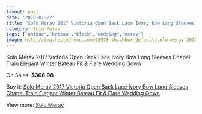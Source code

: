 ```yaml
---
layout: post
date: '2018-01-22'
title: "Solo Merav 2017 Victoria Open Back Lace Ivory Bow Long Sleeves Chapel Train Elegant Winter Bateau Fit & Flare Wedding Gown"
category: Solo Merav
tags: ["unique","bateau","black","wedding","merav"]
image: http://img.hectodress.com/68978-thickbox_default/solo-merav-2017-victoria-open-back-lace-ivory-bow-long-sleeves-chapel-train-elegant-winter-bateau-fit-flare-wedding-gown.jpg
---
```

Solo Merav 2017 Victoria Open Back Lace Ivory Bow Long Sleeves Chapel Train Elegant Winter Bateau Fit & Flare Wedding Gown

On Sales: **$368.98**
<a href="https://www.hectodress.com/solo-merav/21755-solo-merav-2017-victoria-open-back-lace-ivory-bow-long-sleeves-chapel-train-elegant-winter-bateau-fit-flare-wedding-gown.html"><amp-img layout="responsive" width="600" height="600" src="//img.hectodress.com/68978-thickbox_default/solo-merav-2017-victoria-open-back-lace-ivory-bow-long-sleeves-chapel-train-elegant-winter-bateau-fit-flare-wedding-gown.jpg" alt="Solo Merav 2017 Victoria Open Back Lace Ivory Bow Long Sleeves Chapel Train Elegant Winter Bateau Fit & Flare Wedding Gown 0" /></a>
<a href="https://www.hectodress.com/solo-merav/21755-solo-merav-2017-victoria-open-back-lace-ivory-bow-long-sleeves-chapel-train-elegant-winter-bateau-fit-flare-wedding-gown.html"><amp-img layout="responsive" width="600" height="600" src="//img.hectodress.com/68982-thickbox_default/solo-merav-2017-victoria-open-back-lace-ivory-bow-long-sleeves-chapel-train-elegant-winter-bateau-fit-flare-wedding-gown.jpg" alt="Solo Merav 2017 Victoria Open Back Lace Ivory Bow Long Sleeves Chapel Train Elegant Winter Bateau Fit & Flare Wedding Gown 1" /></a>
<a href="https://www.hectodress.com/solo-merav/21755-solo-merav-2017-victoria-open-back-lace-ivory-bow-long-sleeves-chapel-train-elegant-winter-bateau-fit-flare-wedding-gown.html"><amp-img layout="responsive" width="600" height="600" src="//img.hectodress.com/68981-thickbox_default/solo-merav-2017-victoria-open-back-lace-ivory-bow-long-sleeves-chapel-train-elegant-winter-bateau-fit-flare-wedding-gown.jpg" alt="Solo Merav 2017 Victoria Open Back Lace Ivory Bow Long Sleeves Chapel Train Elegant Winter Bateau Fit & Flare Wedding Gown 2" /></a>
<a href="https://www.hectodress.com/solo-merav/21755-solo-merav-2017-victoria-open-back-lace-ivory-bow-long-sleeves-chapel-train-elegant-winter-bateau-fit-flare-wedding-gown.html"><amp-img layout="responsive" width="600" height="600" src="//img.hectodress.com/68980-thickbox_default/solo-merav-2017-victoria-open-back-lace-ivory-bow-long-sleeves-chapel-train-elegant-winter-bateau-fit-flare-wedding-gown.jpg" alt="Solo Merav 2017 Victoria Open Back Lace Ivory Bow Long Sleeves Chapel Train Elegant Winter Bateau Fit & Flare Wedding Gown 3" /></a>
<a href="https://www.hectodress.com/solo-merav/21755-solo-merav-2017-victoria-open-back-lace-ivory-bow-long-sleeves-chapel-train-elegant-winter-bateau-fit-flare-wedding-gown.html"><amp-img layout="responsive" width="600" height="600" src="//img.hectodress.com/68979-thickbox_default/solo-merav-2017-victoria-open-back-lace-ivory-bow-long-sleeves-chapel-train-elegant-winter-bateau-fit-flare-wedding-gown.jpg" alt="Solo Merav 2017 Victoria Open Back Lace Ivory Bow Long Sleeves Chapel Train Elegant Winter Bateau Fit & Flare Wedding Gown 4" /></a>

Buy it: [Solo Merav 2017 Victoria Open Back Lace Ivory Bow Long Sleeves Chapel Train Elegant Winter Bateau Fit & Flare Wedding Gown](https://www.hectodress.com/solo-merav/21755-solo-merav-2017-victoria-open-back-lace-ivory-bow-long-sleeves-chapel-train-elegant-winter-bateau-fit-flare-wedding-gown.html "Solo Merav 2017 Victoria Open Back Lace Ivory Bow Long Sleeves Chapel Train Elegant Winter Bateau Fit & Flare Wedding Gown")

View more: [Solo Merav](https://www.hectodress.com/384-solo-merav "Solo Merav")